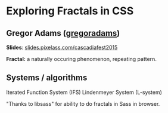 # Exploring Fractals in CSS
## Gregor Adams ([gregoradams](http://twitter.com/gregoradams))

**Slides**: [slides.pixelass.com/cascadiafest2015](slides.pixelass.com/cascadiafest2015)

**Fractal:** a naturally occuring phenomenon, repeating pattern.

## Systems / algorithms
Iterated Function System (IFS)
Lindenmeyer System (L-system)

"Thanks to libsass" for ability to do fractals in Sass in browser.
